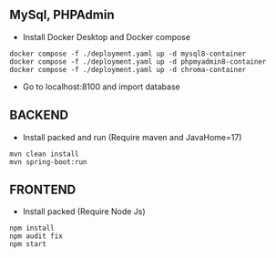 
## MySql, PHPAdmin

- Install Docker Desktop and Docker compose

```
docker compose -f ./deployment.yaml up -d mysql8-container
docker compose -f ./deployment.yaml up -d phpmyadmin8-container
docker compose -f ./deployment.yaml up -d chroma-container
```

- Go to localhost:8100 and import database

## BACKEND

- Install packed and run (Require maven and JavaHome=17)

```
mvn clean install
mvn spring-boot:run
```

## FRONTEND

- Install packed (Require Node Js)

```
npm install
npm audit fix
npm start
```




